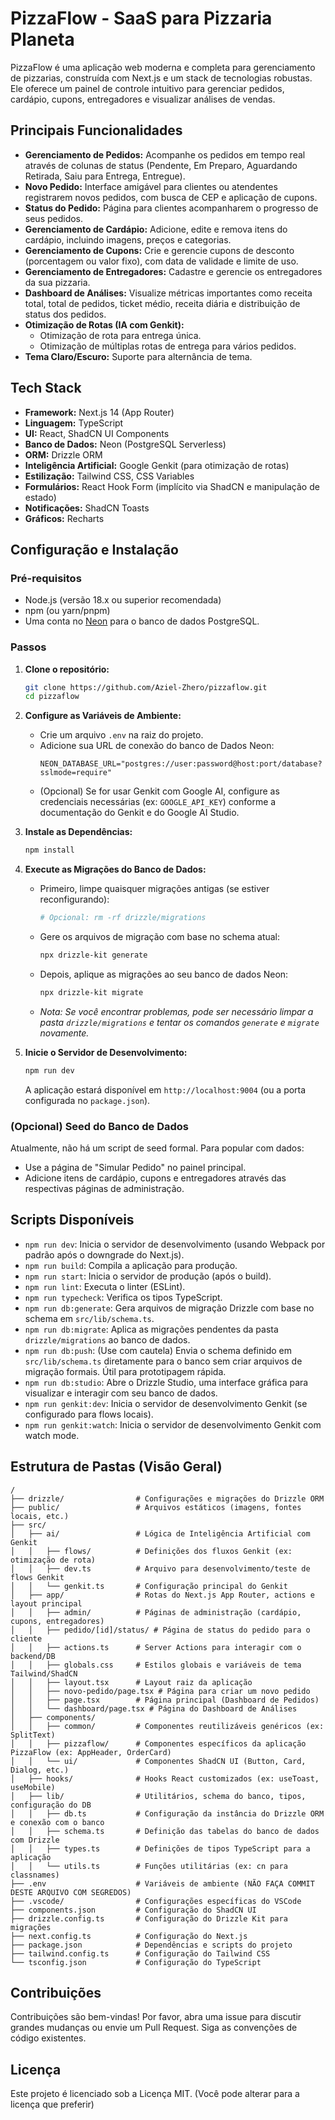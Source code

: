 

# PizzaFlow - SaaS para Pizzaria Planeta

PizzaFlow é uma aplicação web moderna e completa para gerenciamento de pizzarias, construída com Next.js e um stack de tecnologias robustas. Ele oferece um painel de controle intuitivo para gerenciar pedidos, cardápio, cupons, entregadores e visualizar análises de vendas.

## Principais Funcionalidades

*   **Gerenciamento de Pedidos:** Acompanhe os pedidos em tempo real através de colunas de status (Pendente, Em Preparo, Aguardando Retirada, Saiu para Entrega, Entregue).
*   **Novo Pedido:** Interface amigável para clientes ou atendentes registrarem novos pedidos, com busca de CEP e aplicação de cupons.
*   **Status do Pedido:** Página para clientes acompanharem o progresso de seus pedidos.
*   **Gerenciamento de Cardápio:** Adicione, edite e remova itens do cardápio, incluindo imagens, preços e categorias.
*   **Gerenciamento de Cupons:** Crie e gerencie cupons de desconto (porcentagem ou valor fixo), com data de validade e limite de uso.
*   **Gerenciamento de Entregadores:** Cadastre e gerencie os entregadores da sua pizzaria.
*   **Dashboard de Análises:** Visualize métricas importantes como receita total, total de pedidos, ticket médio, receita diária e distribuição de status dos pedidos.
*   **Otimização de Rotas (IA com Genkit):**
    *   Otimização de rota para entrega única.
    *   Otimização de múltiplas rotas de entrega para vários pedidos.
*   **Tema Claro/Escuro:** Suporte para alternância de tema.

## Tech Stack

*   **Framework:** Next.js 14 (App Router)
*   **Linguagem:** TypeScript
*   **UI:** React, ShadCN UI Components
*   **Banco de Dados:** Neon (PostgreSQL Serverless)
*   **ORM:** Drizzle ORM
*   **Inteligência Artificial:** Google Genkit (para otimização de rotas)
*   **Estilização:** Tailwind CSS, CSS Variables
*   **Formulários:** React Hook Form (implícito via ShadCN e manipulação de estado)
*   **Notificações:** ShadCN Toasts
*   **Gráficos:** Recharts

## Configuração e Instalação

### Pré-requisitos

*   Node.js (versão 18.x ou superior recomendada)
*   npm (ou yarn/pnpm)
*   Uma conta no [Neon](https://neon.tech/) para o banco de dados PostgreSQL.

### Passos

1.  **Clone o repositório:**
    ```bash
    git clone https://github.com/Aziel-Zhero/pizzaflow.git
    cd pizzaflow
    ```

2.  **Configure as Variáveis de Ambiente:**
    *   Crie um arquivo `.env` na raiz do projeto.
    *   Adicione sua URL de conexão do banco de Dados Neon:
        ```env
        NEON_DATABASE_URL="postgres://user:password@host:port/database?sslmode=require"
        ```
    *   (Opcional) Se for usar Genkit com Google AI, configure as credenciais necessárias (ex: `GOOGLE_API_KEY`) conforme a documentação do Genkit e do Google AI Studio.

3.  **Instale as Dependências:**
    ```bash
    npm install
    ```

4.  **Execute as Migrações do Banco de Dados:**
    *   Primeiro, limpe quaisquer migrações antigas (se estiver reconfigurando):
        ```bash
        # Opcional: rm -rf drizzle/migrations 
        ```
    *   Gere os arquivos de migração com base no schema atual:
        ```bash
        npx drizzle-kit generate
        ```
    *   Depois, aplique as migrações ao seu banco de dados Neon:
        ```bash
        npx drizzle-kit migrate
        ```
    *   *Nota: Se você encontrar problemas, pode ser necessário limpar a pasta `drizzle/migrations` e tentar os comandos `generate` e `migrate` novamente.*

5.  **Inicie o Servidor de Desenvolvimento:**
    ```bash
    npm run dev
    ```
    A aplicação estará disponível em `http://localhost:9004` (ou a porta configurada no `package.json`).

### (Opcional) Seed do Banco de Dados

Atualmente, não há um script de seed formal. Para popular com dados:
*   Use a página de "Simular Pedido" no painel principal.
*   Adicione itens de cardápio, cupons e entregadores através das respectivas páginas de administração.

## Scripts Disponíveis

*   `npm run dev`: Inicia o servidor de desenvolvimento (usando Webpack por padrão após o downgrade do Next.js).
*   `npm run build`: Compila a aplicação para produção.
*   `npm run start`: Inicia o servidor de produção (após o build).
*   `npm run lint`: Executa o linter (ESLint).
*   `npm run typecheck`: Verifica os tipos TypeScript.
*   `npm run db:generate`: Gera arquivos de migração Drizzle com base no schema em `src/lib/schema.ts`.
*   `npm run db:migrate`: Aplica as migrações pendentes da pasta `drizzle/migrations` ao banco de dados.
*   `npm run db:push`: (Use com cautela) Envia o schema definido em `src/lib/schema.ts` diretamente para o banco sem criar arquivos de migração formais. Útil para prototipagem rápida.
*   `npm run db:studio`: Abre o Drizzle Studio, uma interface gráfica para visualizar e interagir com seu banco de dados.
*   `npm run genkit:dev`: Inicia o servidor de desenvolvimento Genkit (se configurado para flows locais).
*   `npm run genkit:watch`: Inicia o servidor de desenvolvimento Genkit com watch mode.

## Estrutura de Pastas (Visão Geral)

```
/
├── drizzle/                # Configurações e migrações do Drizzle ORM
├── public/                 # Arquivos estáticos (imagens, fontes locais, etc.)
├── src/
│   ├── ai/                 # Lógica de Inteligência Artificial com Genkit
│   │   ├── flows/          # Definições dos fluxos Genkit (ex: otimização de rota)
│   │   ├── dev.ts          # Arquivo para desenvolvimento/teste de flows Genkit
│   │   └── genkit.ts       # Configuração principal do Genkit
│   ├── app/                # Rotas do Next.js App Router, actions e layout principal
│   │   ├── admin/          # Páginas de administração (cardápio, cupons, entregadores)
│   │   ├── pedido/[id]/status/ # Página de status do pedido para o cliente
│   │   ├── actions.ts      # Server Actions para interagir com o backend/DB
│   │   ├── globals.css     # Estilos globais e variáveis de tema Tailwind/ShadCN
│   │   ├── layout.tsx      # Layout raiz da aplicação
│   │   ├── novo-pedido/page.tsx # Página para criar um novo pedido
│   │   ├── page.tsx        # Página principal (Dashboard de Pedidos)
│   │   └── dashboard/page.tsx # Página do Dashboard de Análises
│   ├── components/
│   │   ├── common/         # Componentes reutilizáveis genéricos (ex: SplitText)
│   │   ├── pizzaflow/      # Componentes específicos da aplicação PizzaFlow (ex: AppHeader, OrderCard)
│   │   └── ui/             # Componentes ShadCN UI (Button, Card, Dialog, etc.)
│   ├── hooks/              # Hooks React customizados (ex: useToast, useMobile)
│   ├── lib/                # Utilitários, schema do banco, tipos, configuração do DB
│   │   ├── db.ts           # Configuração da instância do Drizzle ORM e conexão com o banco
│   │   ├── schema.ts       # Definição das tabelas do banco de dados com Drizzle
│   │   ├── types.ts        # Definições de tipos TypeScript para a aplicação
│   │   └── utils.ts        # Funções utilitárias (ex: cn para classnames)
├── .env                    # Variáveis de ambiente (NÃO FAÇA COMMIT DESTE ARQUIVO COM SEGREDOS)
├── .vscode/                # Configurações específicas do VSCode
├── components.json         # Configuração do ShadCN UI
├── drizzle.config.ts       # Configuração do Drizzle Kit para migrações
├── next.config.ts          # Configuração do Next.js
├── package.json            # Dependências e scripts do projeto
├── tailwind.config.ts      # Configuração do Tailwind CSS
└── tsconfig.json           # Configuração do TypeScript
```

## Contribuições

Contribuições são bem-vindas! Por favor, abra uma issue para discutir grandes mudanças ou envie um Pull Request. Siga as convenções de código existentes.

## Licença

Este projeto é licenciado sob a Licença MIT.
(Você pode alterar para a licença que preferir)

